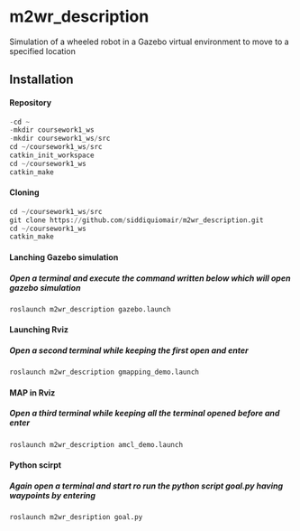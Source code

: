 # m2wr_description
Simulation of a wheeled robot in a Gazebo virtual environment to move to a specified location
## Installation
#### Repository
```python
-cd ~
-mkdir coursework1_ws
-mkdir coursework1_ws/src
cd ~/coursework1_ws/src
catkin_init_workspace
cd ~/coursework1_ws
catkin_make
```
#### Cloning
```python
cd ~/coursework1_ws/src
git clone https://github.com/siddiquiomair/m2wr_description.git
cd ~/coursework1_ws
catkin_make
```
#### Lanching Gazebo simulation
##### Open a terminal and execute the command written below which will open gazebo simulation
```python
roslaunch m2wr_description gazebo.launch
```
#### Launching Rviz
##### Open a second terminal while keeping the first open and enter
```python
roslaunch m2wr_description gmapping_demo.launch
```
#### MAP in Rviz
##### Open a third terminal while keeping all the terminal opened before and enter
```python
roslaunch m2wr_description amcl_demo.launch
```
#### Python scirpt
##### Again open a terminal and start ro run the python script goal.py having waypoints by entering 
```python
roslaunch m2wr_desription goal.py 
```
